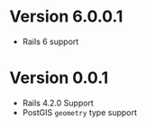 # Version 6.0.0.1

- Rails 6 support

# Version 0.0.1

- Rails 4.2.0 Support
- PostGIS `geometry` type support
